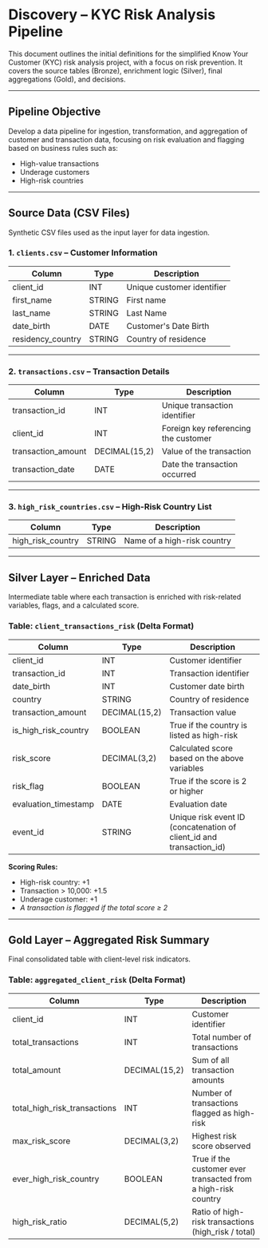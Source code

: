 # Discovery – KYC Risk Analysis Pipeline

This document outlines the initial definitions for the simplified Know Your Customer (KYC) risk analysis project, with a focus on risk prevention. It covers the source tables (Bronze), enrichment logic (Silver), final aggregations (Gold), and decisions.

---

## Pipeline Objective

Develop a data pipeline for ingestion, transformation, and aggregation of customer and transaction data, focusing on risk evaluation and flagging based on business rules such as:

- High-value transactions  
- Underage customers  
- High-risk countries 
---

##  Source Data (CSV Files)

Synthetic CSV files used as the input layer for data ingestion.

### 1. `clients.csv` – Customer Information

| Column     | Type   | Description                        |
|------------|--------|------------------------------------|
| client_id  | INT    | Unique customer identifier         |
| first_name| STRING | First name                          |
| last_name | STRING | Last Name
| date_birth | DATE    | Customer's Date Birth             |
| residency_country    | STRING | Country of residence               |

---

### 2. `transactions.csv` – Transaction Details

| Column              | Type   | Description                               |
|---------------------|--------|-------------------------------------------|
| transaction_id      | INT    | Unique transaction identifier             |
| client_id           | INT    | Foreign key referencing the customer      |
| transaction_amount  | DECIMAL(15,2)  | Value of the transaction                  |
| transaction_date    | DATE   | Date the transaction occurred             |

---

### 3. `high_risk_countries.csv` – High-Risk Country List

| Column   | Type   | Description                   |
|----------|--------|-------------------------------|
| high_risk_country  | STRING | Name of a high-risk country   |

---

## Silver Layer – Enriched Data

Intermediate table where each transaction is enriched with risk-related variables, flags, and a calculated score.

### Table: `client_transactions_risk` (Delta Format)

| Column                    | Type     | Description                                                                |
|---------------------------|----------|----------------------------------------------------------------------------|
| client_id                 | INT      | Customer identifier                                                        |
| transaction_id            | INT      | Transaction identifier                                                     |
| date_birth                       | INT      | Customer date birth                                                             |
| country                   | STRING   | Country of residence                                                       |
| transaction_amount        | DECIMAL(15,2)    | Transaction value                                                          |
| is_high_risk_country      | BOOLEAN  | True if the country is listed as high-risk                   |                                     
| risk_score                | DECIMAL(3,2)    | Calculated score based on the above variables                              |
| risk_flag                 | BOOLEAN  | True if the score is 2 or higher                                           |
| evaluation_timestamp      | DATE     | Evaluation date                                                            |
| event_id                  | STRING   | Unique risk event ID (concatenation of client_id and transaction_id)       |

**Scoring Rules:**
- High-risk country: +1  
- Transaction > 10,000: +1.5  
- Underage customer: +1  
- *A transaction is flagged if the total score ≥ 2*

---

## Gold Layer – Aggregated Risk Summary

Final consolidated table with client-level risk indicators.

### Table: `aggregated_client_risk` (Delta Format)

| Column                 | Type     | Description                                                   |
|------------------------|----------|---------------------------------------------------------------|
| client_id              | INT      | Customer identifier                                           |
| total_transactions     | INT      | Total number of transactions                                  |
| total_amount           | DECIMAL(15,2)    | Sum of all transaction amounts                                |
| total_high_risk_transactions | INT      | Number of transactions flagged as high-risk                  |
| max_risk_score         | DECIMAL(3,2)    | Highest risk score observed                                   |
| ever_high_risk_country | BOOLEAN  | True if the customer ever transacted from a high-risk country |
| high_risk_ratio        | DECIMAL(5,2)    | Ratio of high-risk transactions (high_risk / total)           |

